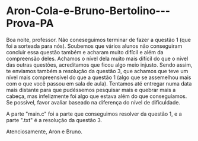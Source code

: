 # Aron-Cola-e-Bruno-Bertolino---Prova-PA

Boa noite, professor. Não coneseguimos terminar de fazer a questão 1 (que foi a sorteada para nós). Soubemos que vários alunos não conseguiram concluir essa questão também e acharam muito difícil e além da compreensão deles. Achamos o nível dela muito mais difícil do que o  nível das outras questões, acreditamos que ficou algo meio injusto.
Sendo assim, te enviamos também a resolução da questão 3, que achamos que teve um nível mais compreensível do que a questão 1 (algo que se assemelhou mais com o que você passou em sala de aula). Tentamos até entregar numa data mais distante para que pudéssemos pesquisar mais e quebrar mais a cabeça, mas infelizmente foi algo que estava além do que conseguíamos.
Se possível, favor avaliar baseado na diferença do nível de dificuldade.

A parte "main.c" foi a parte que conseguimos resolver da questão 1, e a parte ".txt" é a resolução da questão 3.

Atenciosamente, Aron e Bruno.
